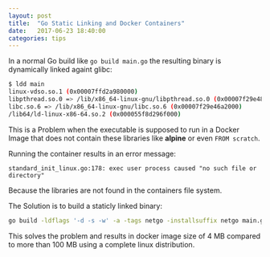 ```yaml
---
layout: post
title:  "Go Static Linking and Docker Containers"
date:   2017-06-23 18:40:00
categories: tips
---
```


In a normal Go build like `go build main.go` the resulting binary is dynamically linked againt glibc:

```bash
$ ldd main
linux-vdso.so.1 (0x00007ffd2a980000)
libpthread.so.0 => /lib/x86_64-linux-gnu/libpthread.so.0 (0x00007f29e486d000)
libc.so.6 => /lib/x86_64-linux-gnu/libc.so.6 (0x00007f29e46a2000)
/lib64/ld-linux-x86-64.so.2 (0x000055f8d296f000)
```

This is a Problem when the executable is supposed to run in a Docker Image that does not contain these libraries like **alpine** or even `FROM scratch`.

Running the container results in an error message:

`standard_init_linux.go:178: exec user process caused "no such file or directory"`

Because the libraries are not found in the containers file system.

The Solution is to build a staticly linked binary:

```bash
go build -ldflags '-d -s -w' -a -tags netgo -installsuffix netgo main.go
```

This solves the problem and results in docker image size of 4 MB compared to more than 100 MB using a complete linux distribution.
